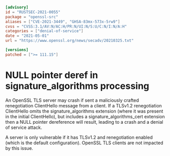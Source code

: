 ```toml
[advisory]
id = "RUSTSEC-2021-0055"
package = "openssl-src"
aliases = ["CVE-2021-3449", "GHSA-83mx-573x-5rw9"]
cvss = "CVSS:3.1/AV:N/AC:H/PR:N/UI:N/S:U/C:N/I:N/A:H"
categories = ["denial-of-service"]
date = "2021-05-01"
url = "https://www.openssl.org/news/secadv/20210325.txt"

[versions]
patched = [">= 111.15"]
```

# NULL pointer deref in signature_algorithms processing

An OpenSSL TLS server may crash if sent a maliciously crafted renegotiation
ClientHello message from a client. If a TLSv1.2 renegotiation ClientHello omits
the signature_algorithms extension (where it was present in the initial
ClientHello), but includes a signature_algorithms_cert extension then a NULL
pointer dereference will result, leading to a crash and a denial of service
attack.

A server is only vulnerable if it has TLSv1.2 and renegotiation enabled (which
is the default configuration). OpenSSL TLS clients are not impacted by this
issue.
